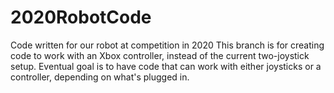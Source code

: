 # 2020RobotCode
Code written for our robot at competition in 2020
This branch is for creating code to work with an Xbox controller, instead of the current two-joystick setup.
Eventual goal is to have code that can work with either joysticks or a controller, depending on what's plugged in.
